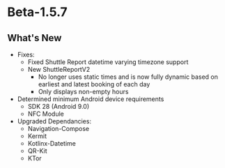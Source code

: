 # Beta-1.5.7

## What's New
- Fixes:
    - Fixed Shuttle Report datetime varying timezone support
    - New ShuttleReportV2
        - No longer uses static times and is now fully dynamic based on earliest and latest booking of each day
        - Only displays non-empty hours
- Determined minimum Android device requirements
    - SDK 28 (Android 9.0)
    - NFC Module
- Upgraded Dependancies:
    - Navigation-Compose
    - Kermit
    - Kotlinx-Datetime
    - QR-Kit
    - KTor

